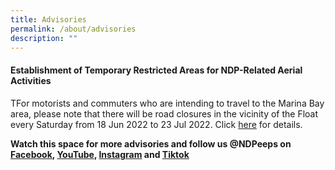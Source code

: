```yaml
---
title: Advisories
permalink: /about/advisories
description: ""
---
```

#### Establishment of Temporary Restricted Areas for NDP-Related Aerial Activities
TFor motorists and commuters who are intending to travel to the Marina Bay area, please note that there will be road closures in the vicinity of the Float every Saturday from 18 Jun 2022 to 23 Jul 2022. Click [here](/files/Road%20Closure%20Infographic%2018Jun23Jul2.pdf) for details.

**Watch this space for more advisories and follow us @NDPeeps on [Facebook](https://www.facebook.com/NDPeeps), [YouTube](https://www.youtube.com/user/NDPeeps), [Instagram](https://www.instagram.com/ndpeeps/?hl=en) and [Tiktok](https://www.tiktok.com/@ndpeeps?lang=en)**